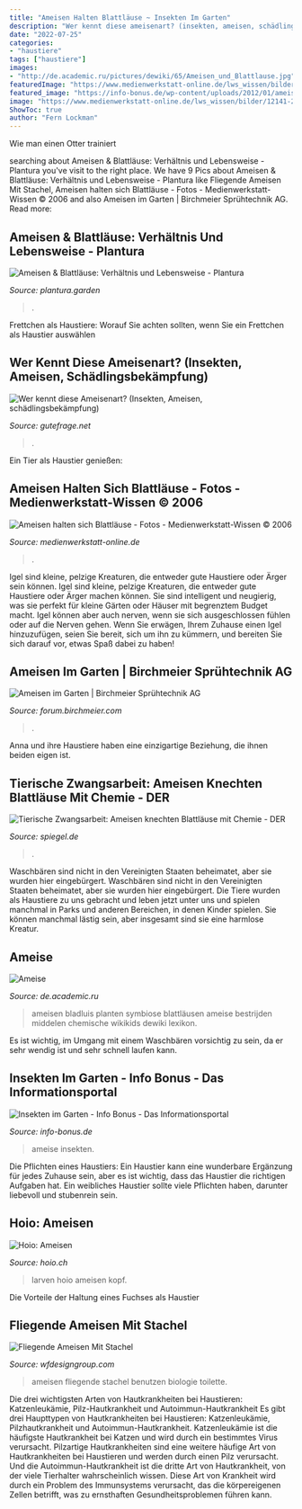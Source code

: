 ```yaml
---
title: "Ameisen Halten Blattläuse ~ Insekten Im Garten"
description: "Wer kennt diese ameisenart? (insekten, ameisen, schädlingsbekämpfung)"
date: "2022-07-25"
categories:
- "haustiere"
tags: ["haustiere"]
images:
- "http://de.academic.ru/pictures/dewiki/65/Ameisen_und_Blattlause.jpg"
featuredImage: "https://www.medienwerkstatt-online.de/lws_wissen/bilder/12141-2.jpg"
featured_image: "https://info-bonus.de/wp-content/uploads/2012/01/ameise.jpg"
image: "https://www.medienwerkstatt-online.de/lws_wissen/bilder/12141-2.jpg"
ShowToc: true
author: "Fern Lockman"
---
```



Wie man einen Otter trainiert

	

		
searching about Ameisen &amp; Blattläuse: Verhältnis und Lebensweise - Plantura you've visit to the right place. We have 9 Pics about Ameisen &amp; Blattläuse: Verhältnis und Lebensweise - Plantura like Fliegende Ameisen Mit Stachel, Ameisen halten sich Blattläuse - Fotos - Medienwerkstatt-Wissen © 2006 and also Ameisen im Garten | Birchmeier Sprühtechnik AG. Read more:
		
    
## Ameisen &amp; Blattläuse: Verhältnis Und Lebensweise - Plantura

<img loading=lazy src="https://www.plantura.garden/wp-content/uploads/2020/07/ameise-melkt-blattlaus-1024x683.jpg" onerror="this.onerror=null;this.src='https://tse4.mm.bing.net/th?id=OIP.JUkritm64LanmQ435G3VdwHaE8&amp;pid=15.1';" alt="Ameisen &amp; Blattläuse: Verhältnis und Lebensweise - Plantura">

_Source: plantura.garden_

>. 

	

Frettchen als Haustiere: Worauf Sie achten sollten, wenn Sie ein Frettchen als Haustier auswählen

    
## Wer Kennt Diese Ameisenart? (Insekten, Ameisen, Schädlingsbekämpfung)

<img loading=lazy src="https://images.gutefrage.net/media/fragen/bilder/wer-kennt-diese-ameisenart/0_full.png?v=1585508992000" onerror="this.onerror=null;this.src='https://tse3.mm.bing.net/th?id=OIP.jEhxj2-4_7a03cx_OBbTJgHaNL&amp;pid=15.1';" alt="Wer kennt diese Ameisenart? (Insekten, Ameisen, schädlingsbekämpfung)">

_Source: gutefrage.net_

>. 

	

Ein Tier als Haustier genießen:

    
## Ameisen Halten Sich Blattläuse - Fotos - Medienwerkstatt-Wissen © 2006

<img loading=lazy src="https://www.medienwerkstatt-online.de/lws_wissen/bilder/12141-2.jpg" onerror="this.onerror=null;this.src='https://tse1.mm.bing.net/th?id=OIP.VPyoR1VK6QFJ53pTHkjQgQHaEl&amp;pid=15.1';" alt="Ameisen halten sich Blattläuse - Fotos - Medienwerkstatt-Wissen © 2006">

_Source: medienwerkstatt-online.de_

>. 

	

Igel sind kleine, pelzige Kreaturen, die entweder gute Haustiere oder Ärger sein können.
Igel sind kleine, pelzige Kreaturen, die entweder gute Haustiere oder Ärger machen können. Sie sind intelligent und neugierig, was sie perfekt für kleine Gärten oder Häuser mit begrenztem Budget macht. Igel können aber auch nerven, wenn sie sich ausgeschlossen fühlen oder auf die Nerven gehen. Wenn Sie erwägen, Ihrem Zuhause einen Igel hinzuzufügen, seien Sie bereit, sich um ihn zu kümmern, und bereiten Sie sich darauf vor, etwas Spaß dabei zu haben!

    
## Ameisen Im Garten | Birchmeier Sprühtechnik AG

<img loading=lazy src="https://forum.birchmeier.com/wp-content/uploads/2021/05/Schwarze-Wegameise_Lasius_niger_Quelle-Wikipedia-AfroBrazilian.png" onerror="this.onerror=null;this.src='https://tse1.mm.bing.net/th?id=OIP.Vv3MMacgHuiH_E3Sty5oGQHaFj&amp;pid=15.1';" alt="Ameisen im Garten | Birchmeier Sprühtechnik AG">

_Source: forum.birchmeier.com_

>. 

	

Anna und ihre Haustiere haben eine einzigartige Beziehung, die ihnen beiden eigen ist.

    
## Tierische Zwangsarbeit: Ameisen Knechten Blattläuse Mit Chemie - DER

<img loading=lazy src="https://cdn.prod.www.spiegel.de/images/2c932dea-0001-0005-0000-000000833699_w420_r1.3548387096774193_fpx36.91_fpy50.jpg" onerror="this.onerror=null;this.src='https://tse4.mm.bing.net/th?id=OIP.2OF_cBQ0C9bck8QwAJoppQAAAA&amp;pid=15.1';" alt="Tierische Zwangsarbeit: Ameisen knechten Blattläuse mit Chemie - DER">

_Source: spiegel.de_

>. 

	

Waschbären sind nicht in den Vereinigten Staaten beheimatet, aber sie wurden hier eingebürgert.
Waschbären sind nicht in den Vereinigten Staaten beheimatet, aber sie wurden hier eingebürgert. Die Tiere wurden als Haustiere zu uns gebracht und leben jetzt unter uns und spielen manchmal in Parks und anderen Bereichen, in denen Kinder spielen. Sie können manchmal lästig sein, aber insgesamt sind sie eine harmlose Kreatur.

    
## Ameise

<img loading=lazy src="http://de.academic.ru/pictures/dewiki/65/Ameisen_und_Blattlause.jpg" onerror="this.onerror=null;this.src='https://tse3.mm.bing.net/th?id=OIP.07xeamqjUQxVbjWeaUVzYQHaJ4&amp;pid=15.1';" alt="Ameise">

_Source: de.academic.ru_

>ameisen bladluis planten symbiose blattläusen ameise bestrijden middelen chemische wikikids dewiki lexikon. 

	

Es ist wichtig, im Umgang mit einem Waschbären vorsichtig zu sein, da er sehr wendig ist und sehr schnell laufen kann.

    
## Insekten Im Garten - Info Bonus - Das Informationsportal

<img loading=lazy src="https://info-bonus.de/wp-content/uploads/2012/01/ameise.jpg" onerror="this.onerror=null;this.src='https://tse2.mm.bing.net/th?id=OIP.-8pSNzAYxUVRTTTe-gQI3wHaDW&amp;pid=15.1';" alt="Insekten im Garten - Info Bonus - Das Informationsportal">

_Source: info-bonus.de_

>ameise insekten. 

	

Die Pflichten eines Haustiers:
Ein Haustier kann eine wunderbare Ergänzung für jedes Zuhause sein, aber es ist wichtig, dass das Haustier die richtigen Aufgaben hat. Ein weibliches Haustier sollte viele Pflichten haben, darunter liebevoll und stubenrein sein.

    
## Hoio: Ameisen

<img loading=lazy src="http://www.hoio.ch/typo3temp/pics/b18d2049b6.jpg" onerror="this.onerror=null;this.src='https://tse1.mm.bing.net/th?id=OIP.XkyeIgNByJMDPU5MDc5j0gEsDI&amp;pid=15.1';" alt="Hoio: Ameisen">

_Source: hoio.ch_

>larven hoio ameisen kopf. 

	

Die Vorteile der Haltung eines Fuchses als Haustier

    
## Fliegende Ameisen Mit Stachel

<img loading=lazy src="https://www.welt.de/img/wissenschaft/umwelt/mobile135862066/6412504227-ci102l-w1024/La-Hormiga.jpg" onerror="this.onerror=null;this.src='https://tse4.mm.bing.net/th?id=OIP.bEjm6eEhH6QH10uAgScR_gHaHP&amp;pid=15.1';" alt="Fliegende Ameisen Mit Stachel">

_Source: wfdesigngroup.com_

>ameisen fliegende stachel benutzen biologie toilette. 

	

Die drei wichtigsten Arten von Hautkrankheiten bei Haustieren: Katzenleukämie, Pilz-Hautkrankheit und Autoimmun-Hautkrankheit
Es gibt drei Haupttypen von Hautkrankheiten bei Haustieren: Katzenleukämie, Pilzhautkrankheit und Autoimmun-Hautkrankheit. Katzenleukämie ist die häufigste Hautkrankheit bei Katzen und wird durch ein bestimmtes Virus verursacht. Pilzartige Hautkrankheiten sind eine weitere häufige Art von Hautkrankheiten bei Haustieren und werden durch einen Pilz verursacht. Und die Autoimmun-Hautkrankheit ist die dritte Art von Hautkrankheit, von der viele Tierhalter wahrscheinlich wissen. Diese Art von Krankheit wird durch ein Problem des Immunsystems verursacht, das die körpereigenen Zellen betrifft, was zu ernsthaften Gesundheitsproblemen führen kann.

